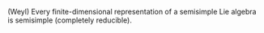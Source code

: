 (Weyl) Every finite-dimensional representation of a semisimple Lie algebra is semisimple (completely reducible).
